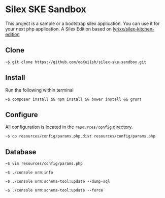 Silex SKE Sandbox
=================

This project is a sample or a bootstrap silex application. You can use it for your next php application. A Silex Edition based on [lyrixx/silex-kitchen-edition](https://packagist.org/packages/lyrixx/silex-kitchen-edition)

Clone
-----

    ~$ git clone https://github.com/ooXei1sh/silex-ske-sandbox.git

Install
-------

Run the following within terminal

    ~$ composer install && npm install && bower install && grunt

Configure
---------

All configuration is located in the `resources/config` directory.

    ~$ cp resources/config/params.php.dist resources/config/params.php

Database
--------

    ~$ vim resources/config/params.php

    ~$ ./console orm:info

    ~$ ./console orm:schema-tool:update --dump-sql 

    ~$ ./console orm:schema-tool:update --force
